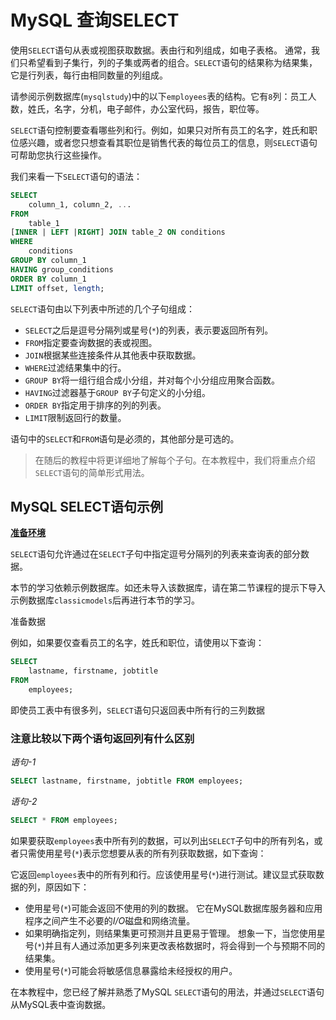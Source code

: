 # MySQL 查询SELECT

使用`SELECT`语句从表或视图获取数据。表由行和列组成，如电子表格。 通常，我们只希望看到子集行，列的子集或两者的组合。`SELECT`语句的结果称为结果集，它是行列表，每行由相同数量的列组成。

请参阅示例数据库(`mysqlstudy`)中的以下`employees`表的结构。它有`8`列：员工人数，姓氏，名字，分机，电子邮件，办公室代码，报告，职位等。

`SELECT`语句控制要查看哪些列和行。例如，如果只对所有员工的名字，姓氏和职位感兴趣，或者您只想查看其职位是销售代表的每位员工的信息，则`SELECT`语句可帮助您执行这些操作。

我们来看一下`SELECT`语句的语法：

```sql
SELECT 
    column_1, column_2, ...
FROM
    table_1
[INNER | LEFT |RIGHT] JOIN table_2 ON conditions
WHERE
    conditions
GROUP BY column_1
HAVING group_conditions
ORDER BY column_1
LIMIT offset, length;
```

`SELECT`语句由以下列表中所述的几个子句组成：

- `SELECT`之后是逗号分隔列或星号(`*`)的列表，表示要返回所有列。
- `FROM`指定要查询数据的表或视图。
- `JOIN`根据某些连接条件从其他表中获取数据。
- `WHERE`过滤结果集中的行。
- `GROUP BY`将一组行组合成小分组，并对每个小分组应用聚合函数。
- `HAVING`过滤器基于`GROUP BY`子句定义的小分组。
- `ORDER BY`指定用于排序的列的列表。
- `LIMIT`限制返回行的数量。

语句中的`SELECT`和`FROM`语句是必须的，其他部分是可选的。

> 在随后的教程中将更详细地了解每个子句。在本教程中，我们将重点介绍`SELECT`语句的简单形式用法。

## MySQL SELECT语句示例

**[准备环境](./setup.html)**

`SELECT`语句允许通过在`SELECT`子句中指定逗号分隔列的列表来查询表的部分数据。 

本节的学习依赖示例数据库。如还未导入该数据库，请在第二节课程的提示下导入示例数据库`classicmodels`后再进行本节的学习。

准备数据

例如，如果要仅查看员工的名字，姓氏和职位，请使用以下查询：

```sql
SELECT 
    lastname, firstname, jobtitle
FROM
    employees;
```

即使员工表中有很多列，`SELECT`语句只返回表中所有行的三列数据

### 注意比较以下两个语句返回列有什么区别

*语句-1*

```sql
SELECT lastname, firstname, jobtitle FROM employees;
```
*语句-2*

```sql
SELECT * FROM employees;
```

如果要获取`employees`表中所有列的数据，可以列出`SELECT`子句中的所有列名，或者只需使用星号(`*`)表示您想要从表的所有列获取数据，如下查询：

它返回`employees`表中的所有列和行。应该使用星号(`*`)进行测试。建议显式获取数据的列，原因如下：

- 使用星号(`*`)可能会返回不使用的列的数据。 它在MySQL数据库服务器和应用程序之间产生不必要的*I/O*磁盘和网络流量。
- 如果明确指定列，则结果集更可预测并且更易于管理。 想象一下，当您使用星号(`*`)并且有人通过添加更多列来更改表格数据时，将会得到一个与预期不同的结果集。
- 使用星号(`*`)可能会将敏感信息暴露给未经授权的用户。

在本教程中，您已经了解并熟悉了MySQL `SELECT`语句的用法，并通过`SELECT`语句从MySQL表中查询数据。


